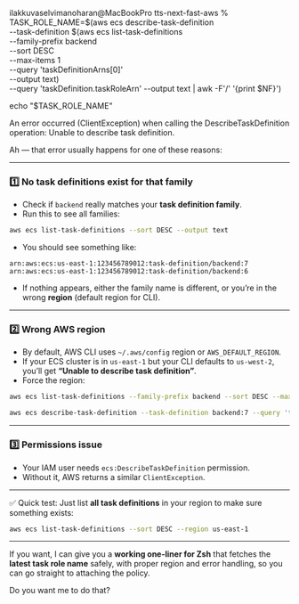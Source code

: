 ilakkuvaselvimanoharan@MacBookPro tts-next-fast-aws % TASK_ROLE_NAME=$(aws ecs describe-task-definition \
  --task-definition $(aws ecs list-task-definitions \
                        --family-prefix backend \
                        --sort DESC \
                        --max-items 1 \
                        --query 'taskDefinitionArns[0]' \
                        --output text) \
  --query 'taskDefinition.taskRoleArn' --output text | awk -F'/' '{print $NF}')

echo "$TASK_ROLE_NAME"


An error occurred (ClientException) when calling the DescribeTaskDefinition operation: Unable to describe task definition.

Ah — that error usually happens for one of these reasons:

---

### 1️⃣ No task definitions exist for that family

* Check if `backend` really matches your **task definition family**.
* Run this to see all families:

```bash
aws ecs list-task-definitions --sort DESC --output text
```

* You should see something like:

```
arn:aws:ecs:us-east-1:123456789012:task-definition/backend:7
arn:aws:ecs:us-east-1:123456789012:task-definition/backend:6
```

* If nothing appears, either the family name is different, or you’re in the wrong **region** (default region for CLI).

---

### 2️⃣ Wrong AWS region

* By default, AWS CLI uses `~/.aws/config` region or `AWS_DEFAULT_REGION`.
* If your ECS cluster is in `us-east-1` but your CLI defaults to `us-west-2`, you’ll get **“Unable to describe task definition”**.
* Force the region:

```bash
aws ecs list-task-definitions --family-prefix backend --sort DESC --max-items 1 --query 'taskDefinitionArns[0]' --output text --region us-east-1
```

```bash
aws ecs describe-task-definition --task-definition backend:7 --query 'taskDefinition.taskRoleArn' --output text --region us-east-1
```

---

### 3️⃣ Permissions issue

* Your IAM user needs `ecs:DescribeTaskDefinition` permission.
* Without it, AWS returns a similar `ClientException`.

---

✅ Quick test: Just list **all task definitions** in your region to make sure something exists:

```bash
aws ecs list-task-definitions --sort DESC --region us-east-1
```

---

If you want, I can give you a **working one-liner for Zsh** that fetches the **latest task role name** safely, with proper region and error handling, so you can go straight to attaching the policy.

Do you want me to do that?
